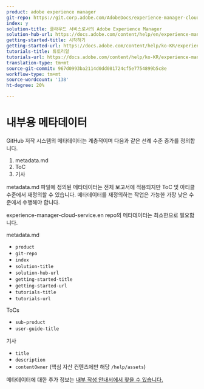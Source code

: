 ```yaml
---
product: adobe experience manager
git-repo: https://git.corp.adobe.com/AdobeDocs/experience-manager-cloud-service.ko-KR
index: y
solution-title: 클라우드 서비스로서의 Adobe Experience Manager
solution-hub-url: https://docs.adobe.com/content/help/en/experience-manager-cloud-service/landing/home.html
getting-started-title: 시작하기
getting-started-url: https://docs.adobe.com/content/help/ko-KR/experience-manager-cloud-service/overview/home.html
tutorials-title: 튜토리얼
tutorials-url: https://docs.adobe.com/content/help/ko-KR/experience-manager-learn/cloud-service/overview.html
translation-type: tm+mt
source-git-commit: 967d0993ba2114d0dd081724cf5e7754899b5c8e
workflow-type: tm+mt
source-wordcount: '138'
ht-degree: 20%

---
```



# 내부용 메타데이터

GitHub 저작 시스템의 메타데이터는 계층적이며 다음과 같은 선례 수준 증가를 정의합니다.

1. metadata.md
1. ToC
1. 기사

metadata.md 파일에 정의된 메타데이터는 전체 보고서에 적용되지만 ToC 및 아티클 수준에서 재정의할 수 있습니다. 메타데이터를 재정의하는 작업은 가능한 가장 낮은 수준에서 수행해야 합니다.

experience-manager-cloud-service.en repo의 메타데이터는 최소한으로 필요합니다.

metadata.md

* `product`
* `git-repo`
* `index`
* `solution-title`
* `solution-hub-url`
* `getting-started-title`
* `getting-started-url`
* `tutorials-title`
* `tutorials-url`

ToCs

* `sub-product`
* `user-guide-title`

기사

* `title`
* `description`
* `contentOwner` (핵심 자산 컨텐츠에만 해당 `/help/assets`)

메타데이터에 대한 추가 정보는 [내부 작성 안내서에서 찾을 수 있습니다.](https://docs.adobe.com/help/en/collaborative-doc-instructions/collaboration-guide/markdown/metadata.html#solution-metadata)
